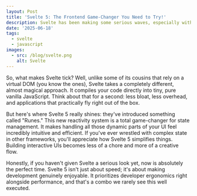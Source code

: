 ```yaml
---
layout: Post
title: 'Svelte 5: The Frontend Game-Changer You Need to Try!'
description: Svelte has been making some serious waves, especially with the recent arrival of Svelte 5. 
date: '2025-06-18'
tags:
  - svelte
  - javascript
images:
  - src: /blog/svelte.png
    alt: Svelte
---
```


So, what makes Svelte tick? Well, unlike some of its cousins that rely on a virtual DOM (you know the ones), Svelte takes a completely different, almost magical approach. It compiles your code directly into tiny, pure vanilla JavaScript. Think about that for a second: less bloat, less overhead, and applications that practically fly right out of the box.

But here's where Svelte 5 really shines: they've introduced something called "Runes." This new reactivity system is a total game-changer for state management. It makes handling all those dynamic parts of your UI feel incredibly intuitive and efficient. If you've ever wrestled with complex state in other frameworks, you'll appreciate how Svelte 5 simplifies things. Building interactive UIs becomes less of a chore and more of a creative flow.

Honestly, if you haven't given Svelte a serious look yet, now is absolutely the perfect time. Svelte 5 isn't just about speed; it's about making development genuinely enjoyable. It prioritizes developer ergonomics right alongside performance, and that's a combo we rarely see this well executed.